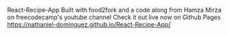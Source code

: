 React-Recipe-App
Built with food2fork and a code along from Hamza Mirza on freecodecamp's youtube channel
Check it out live now on Github Pages https://nathaniel-dominguez.github.io/React-Recipe-App/
